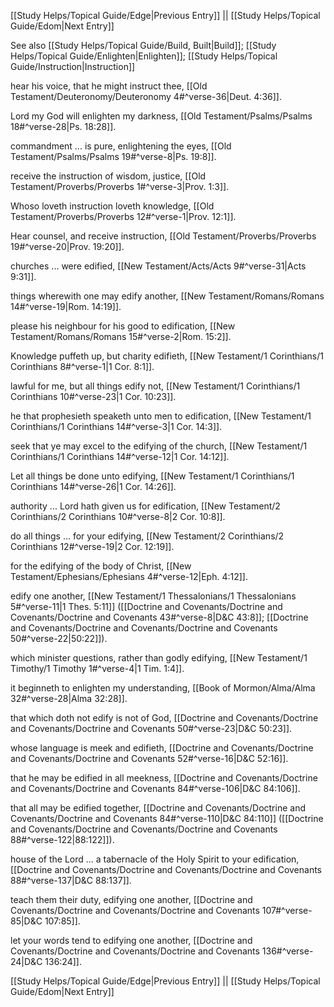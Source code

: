 [[Study Helps/Topical Guide/Edge|Previous Entry]]  ||  [[Study Helps/Topical Guide/Edom|Next Entry]]

 See also [[Study Helps/Topical Guide/Build, Built|Build]]; [[Study Helps/Topical Guide/Enlighten|Enlighten]]; [[Study Helps/Topical Guide/Instruction|Instruction]]

 hear his voice, that he might instruct thee, [[Old Testament/Deuteronomy/Deuteronomy 4#^verse-36|Deut. 4:36]].

 Lord my God will enlighten my darkness, [[Old Testament/Psalms/Psalms 18#^verse-28|Ps. 18:28]].

 commandment ... is pure, enlightening the eyes, [[Old Testament/Psalms/Psalms 19#^verse-8|Ps. 19:8]].

 receive the instruction of wisdom, justice, [[Old Testament/Proverbs/Proverbs 1#^verse-3|Prov. 1:3]].

 Whoso loveth instruction loveth knowledge, [[Old Testament/Proverbs/Proverbs 12#^verse-1|Prov. 12:1]].

 Hear counsel, and receive instruction, [[Old Testament/Proverbs/Proverbs 19#^verse-20|Prov. 19:20]].

 churches ... were edified, [[New Testament/Acts/Acts 9#^verse-31|Acts 9:31]].

 things wherewith one may edify another, [[New Testament/Romans/Romans 14#^verse-19|Rom. 14:19]].

 please his neighbour for his good to edification, [[New Testament/Romans/Romans 15#^verse-2|Rom. 15:2]].

 Knowledge puffeth up, but charity edifieth, [[New Testament/1 Corinthians/1 Corinthians 8#^verse-1|1 Cor. 8:1]].

 lawful for me, but all things edify not, [[New Testament/1 Corinthians/1 Corinthians 10#^verse-23|1 Cor. 10:23]].

 he that prophesieth speaketh unto men to edification, [[New Testament/1 Corinthians/1 Corinthians 14#^verse-3|1 Cor. 14:3]].

 seek that ye may excel to the edifying of the church, [[New Testament/1 Corinthians/1 Corinthians 14#^verse-12|1 Cor. 14:12]].

 Let all things be done unto edifying, [[New Testament/1 Corinthians/1 Corinthians 14#^verse-26|1 Cor. 14:26]].

 authority ... Lord hath given us for edification, [[New Testament/2 Corinthians/2 Corinthians 10#^verse-8|2 Cor. 10:8]].

 do all things ... for your edifying, [[New Testament/2 Corinthians/2 Corinthians 12#^verse-19|2 Cor. 12:19]].

 for the edifying of the body of Christ, [[New Testament/Ephesians/Ephesians 4#^verse-12|Eph. 4:12]].

 edify one another, [[New Testament/1 Thessalonians/1 Thessalonians 5#^verse-11|1 Thes. 5:11]] ([[Doctrine and Covenants/Doctrine and Covenants/Doctrine and Covenants 43#^verse-8|D&C 43:8]]; [[Doctrine and Covenants/Doctrine and Covenants/Doctrine and Covenants 50#^verse-22|50:22]]).

 which minister questions, rather than godly edifying, [[New Testament/1 Timothy/1 Timothy 1#^verse-4|1 Tim. 1:4]].

 it beginneth to enlighten my understanding, [[Book of Mormon/Alma/Alma 32#^verse-28|Alma 32:28]].

 that which doth not edify is not of God, [[Doctrine and Covenants/Doctrine and Covenants/Doctrine and Covenants 50#^verse-23|D&C 50:23]].

 whose language is meek and edifieth, [[Doctrine and Covenants/Doctrine and Covenants/Doctrine and Covenants 52#^verse-16|D&C 52:16]].

 that he may be edified in all meekness, [[Doctrine and Covenants/Doctrine and Covenants/Doctrine and Covenants 84#^verse-106|D&C 84:106]].

 that all may be edified together, [[Doctrine and Covenants/Doctrine and Covenants/Doctrine and Covenants 84#^verse-110|D&C 84:110]] ([[Doctrine and Covenants/Doctrine and Covenants/Doctrine and Covenants 88#^verse-122|88:122]]).

 house of the Lord ... a tabernacle of the Holy Spirit to your edification, [[Doctrine and Covenants/Doctrine and Covenants/Doctrine and Covenants 88#^verse-137|D&C 88:137]].

 teach them their duty, edifying one another, [[Doctrine and Covenants/Doctrine and Covenants/Doctrine and Covenants 107#^verse-85|D&C 107:85]].

 let your words tend to edifying one another, [[Doctrine and Covenants/Doctrine and Covenants/Doctrine and Covenants 136#^verse-24|D&C 136:24]].

[[Study Helps/Topical Guide/Edge|Previous Entry]]  ||  [[Study Helps/Topical Guide/Edom|Next Entry]]